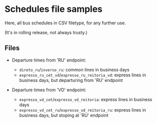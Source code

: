 # Schedules file samples

Here, all bus schedules in CSV filetype, for any further use.

(It's in rolling release, not always trusty.)

## Files

- Departure times from 'RU' endpoint:
  - ```direto_ru```/```inverso_ru```: common lines in business days
  - ```expresso_ru_cet_vd```/```expresso_ru_reitoria_vd```: express lines in business days, but departuring from 'RU' endpoint

- Departure times from 'VD' endpoint:
  - ```expresso_vd_cet```/```expresso_vd_reitoria```: express lines in business days
  - ```expresso_vd_cet_ru```/```expresso_vd_reitoria_ru```: express lines in business days, but stoping at 'RU' endpoint
